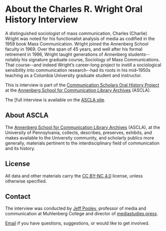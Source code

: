 # About the Charles R. Wright Oral History Interview

A distinguished sociologist of mass communication, Charles (Charlie) Wright was noted for his functionalist analysis of media as codified in the 1959 book Mass Communication. Wright joined the Annenberg School faculty in 1969. Over the span of 45 years, and well after his formal retirement in 1996, Wright taught generations of Annenberg students--notably his signature graduate course, Sociology of Mass Communications. That course--and indeed Wright’s career-long project to instill a sociological sensibility into communication research--had its roots in his mid–1950s teaching as a Columbia University graduate student and instructor.

This is interview is part of the [Communication Scholars Oral History Project](https://ascla.asc.upenn.edu/communications-scholars-history-project/) at the [Annenberg School for Communication Library Archives](https://ascla.asc.upenn.edu/mission-history-policies/) (ASCLA).

The [full interview is available on the [ASCLA site](https://ascla.asc.upenn.edu/communications-scholars-history-project/charles-r-wright-oral-history/).

## About ASCLA

The [Annenberg School for Communication Library Archives](https://ascla.asc.upenn.edu/mission-history-policies/) (ASCLA), at the University of Pennsylvania, collects, describes, preserves, exhibits, and makes available to the University community, and scholarly publics more generally, materials pertinent to the interdisciplinary field of communication and its history.

## License

All data and other materials carry the [CC BY-NC 4.0](https://creativecommons.org/licenses/by-nc/4.0/legalcode) license, unless otherwise specified.

## Contact

The interview was conducted by [Jeff Pooley](https://jeffpooley.com), professor of media and communication at Muhlenberg College and director of [mediastudies.press](https://mediastudies.press).

[Email](mailto:pooley@muhlenberg.edu) if you have questions, suggestions, or would like to get involved. 
